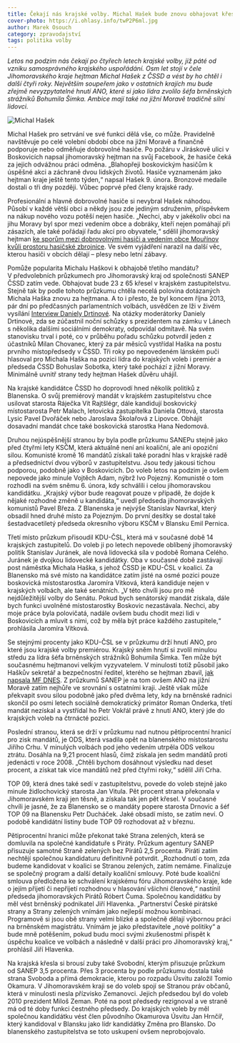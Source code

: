 ```yaml
---
title: Čekají nás krajské volby. Michal Hašek bude znovu obhajovat křeslo hejtmana
cover-photo: https://i.ohlasy.info/twP2P6ml.jpg
author: Marek Osouch
category: zpravodajství
tags: politika volby
---
```


*Letos na podzim nás čekají po čtyřech letech krajské volby, již páté od vzniku samosprávného krajského uspořádání. Osm let stojí v čele Jihomoravského kraje hejtman Michal Hašek z ČSSD a vést by ho chtěl i další čtyři roky. Největším soupeřem jako v ostatních krajích mu bude zřejmě nevyzpytatelné hnutí ANO, které si jako lídra zvolilo šéfa brněnských strážníků Bohumila Šimka. Ambice mají také na jižní Moravě tradičně silní lidovci.*

<img src="https://i.ohlasy.info/twP2P6m.jpg" alt="Michal Hašek" class="img-responsive img-popup" data-author="Martin Strachoň">

Michal Hašek pro setrvání ve své funkci dělá vše, co může. Pravidelně navštěvuje po celé volební období obce na jižní Moravě a finančně podporuje nebo odměňuje dobrovolné hasiče. Po požáru v Jiráskově ulici v Boskovicích napsal jihomoravský hejtman na svůj Facebook, že hasiče čeká za jejich odvážnou práci odměna. „Blahopřeji boskovickým hasičům k úspěšné akci a záchraně dvou lidských životů. Hasiče vyznamenám jako hejtman kraje ještě tento týden,“ napsal Hašek 9. února. Bronzové medaile dostali o tři dny později. Vůbec poprvé před členy krajské rady.

Profesionální a hlavně dobrovolné hasiče si nevybral Hašek náhodou. Působí v každé větší obci a někdy jsou zde jediným sdružením, příspěvkem na nákup nového vozu potěší nejen hasiče. „Nechci, aby v jakékoliv obci na jihu Moravy byl spor mezi vedením obce a dobráky, kteří nejen pomáhají při zásazích, ale také pořádají řadu akcí pro obyvatele,“ sdělil jihomoravský hejtman [ke sporům mezi dobrovolnými hasiči a vedením obce Mouřínov kvůli prostoru hasičské zbrojnice](http://brno.idnes.cz/starosta-mourinova-chce-vystehovat-hasice-f27-/brno-zpravy.aspx?c=A160205_2223610_brno-zpravy_zde). Ve svém vyjádření narazil na další věc, kterou hasiči v obcích dělají – plesy nebo letní zábavy. 

Pomůže popularita Michalu Haškovi k obhajobě třetího mandátu? V předvolebních průzkumech pro Jihomoravský kraj od společnosti SANEP ČSSD zatím vede. Obhajovat bude 23 z 65 křesel v krajském zastupitelstvu. Stejně tak by podle tohoto průzkumu chtěla necelá polovina dotázaných Michala Haška znovu za hejtmana. A to i přesto, že byl koncem října 2013, pár dní po předčasných parlamentních volbách, usvědčen ze lži v živém vysílání [Interview Daniely Drtinové](http://www.ceskatelevize.cz/porady/10095426857-interview-ct24/213411058041029). Na otázky moderátorky Daniely Drtinové, zda se zúčastnil noční schůzky s prezidentem na zámku v Lánech s několika dalšími sociálními demokraty, odpovídal odmítavě. Na svém stanovisku trval i poté, co v průběhu pořadu schůzku potvrdil jeden z účastníků Milan Chovanec, který za pár měsíců vystřídal Haška na postu prvního místopředsedy v ČSSD. Tři roky po  nepovedeném lánském puči hlasoval pro Michala Haška na pozici lídra do krajských voleb i  premiér a předseda ČSSD Bohuslav Sobotka, který také pochází z jižní Moravy. Minimálně uvnitř strany tedy hejtman Hašek důvěru uhájil.

Na krajské kandidátce ČSSD ho doprovodí hned několik politiků z Blanenska. O svůj premiérový mandát v krajském zastupitelstvu chce usilovat starosta Ráječka Vít Rajtšlégr, dále kandidují boskovický místostarosta Petr Malach, letovická zastupitelka Daniela Ottová, starosta Lysic Pavel Dvořáček nebo Jaroslava Školařová z Lipovce. Obhájit dosavadní mandát chce také boskovická starostka Hana Nedomová.

Druhou nejúspěšnější stranou by byla podle průzkumu SANEPu stejně jako před čtyřmi lety KSČM, která aktuálně není ani koaliční, ale ani opoziční silou. Komunisté kromě 16 mandátů získali také poradní hlas v krajské radě a předsednictví dvou výborů v zastupitelstvu. Jsou tedy jakousi tichou podporou, podobně jako v Boskovicích. Do voleb letos na podzim je ovšem nepovede jako minule Vojtěch Adam, nýbrž Ivo Pojezný. Komunisté o tom rozhodli na svém sněmu 6. února, kdy schválili i celou jihomoravskou kandidátku. „Krajský výbor bude reagovat pouze v případě, že dojde k nějaké rozhodné změně u kandidáta,“ uvedl předseda jihomoravských komunistů Pavel Březa. Z Blanenska je nejvýše Stanislav Navrkal, který obsadil hned druhé místo za Pojezným. Do první desítky se dostal také šestadvacetiletý předseda okresního výboru KSČM v Blansku Emil Pernica.

Třetí místo průzkum přisoudil KDU-ČSL, která má v současné době 14 krajských zastupitelů. Do voleb ji po letech nepovede oblíbený jihomoravský politik Stanislav Juránek, ale nová lidovecká síla v podobě Romana Celého. Juránek je dvojkou lidovecké kandidátky. Oba v současné době zastávají post náměstka Michala Haška, s jehož ČSSD je KDU-ČSL v koalici. Za Blanensko má své místo na kandidátce zatím jisté na osmé pozici pouze boskovická místostarostka Jaromíra Vítková, která kandiduje nejen v krajských volbách, ale také senátních. „V této chvíli jsou pro mě nejdůležitější volby do Senátu. Pokud bych senátorský mandát získala, dále bych funkci uvolněné místostarostky Boskovic nezastávala. Nechci, aby moje práce byla polovičatá, nadále ovšem budu chodit mezi lidi v Boskovicích a mluvit s nimi, což by měla být práce každého zastupitele,“ prohlásila Jaromíra Vítková.

Se stejnými procenty jako KDU-ČSL se v průzkumu drží hnutí ANO, pro které jsou krajské volby premiérou. Krajský sněm hnutí si zvolil minulou středu za lídra šéfa brněnských strážníků Bohumila Šimka. Ten může být současnému hejtmanovi velkým vyzyvatelem. V minulosti totiž působil jako Haškův sekretář a bezpečnostní ředitel, kterého se hejtman zbavil, [jak napsala MF DNES](http://brno.idnes.cz/bohumil-spacek-kandidat-ano-do-voleb-db5-/brno-zpravy.aspx?c=A160130_2222265_brno-zpravy_tr). Z průzkumů SANEP je na tom ovšem ANO na jižní Moravě zatím nejhůře ve srovnání s ostatními kraji. Ještě však může překvapit svou silou podobně jako před dvěma lety, kdy na brněnské radnici skončil po osmi letech sociálně demokratický primátor Roman Onderka, třetí mandát nezískal a vystřídal ho Petr Vokřál právě z hnutí ANO, který jde do krajských voleb na čtrnácté pozici.

Poslední stranou, která se drží v průzkumu nad nutnou pětiprocentní hranicí pro zisk mandátů, je ODS, která vsadila opět na blanenského místostarostu Jiřího Crhu. V minulých volbách pod jeho vedením utrpěla ODS velkou ztrátu. Dosáhla na 9,21 procent hlasů, čímž získala jen sedm mandátů proti jedenácti v roce 2008. „Chtěli bychom dosáhnout výsledku nad deset procent, a získat tak více mandátů než před čtyřmi roky,“ sdělil Jiří Crha. 

TOP 09, která dnes také sedí v zastupitelstvu, povede do voleb stejně jako minule židlochovický starosta Jan Vitula. Pět procent strana překonala v Jihomoravském kraji jen těsně, a získala tak jen pět křesel. V současné chvíli je jasné, že za Blanensko se o mandáty popere starosta Drnovic a šéf TOP 09 na Blanensku Petr Ducháček. Jaké obsadí místo, se zatím neví. O podobě kandidátní listiny bude TOP 09 rozhodovat až v březnu.

Pětiprocentní hranici může překonat také Strana zelených, která se domluvila na společné kandidatuře s Piráty. Průzkum agentury SANEP přisuzuje samotné Straně zelených bez Pirátů 2,5 procenta. Piráti zatím nechtějí společnou kandidaturu definitivně potvrdit. „Rozhodnutí o tom, zda budeme kandidovat v koalici se Stranou zelených, zatím nemáme. Finalizuje se společný program a další detaily koaliční smlouvy. Poté bude koaliční smlouva předložena ke schválení krajskému fóru Jihomoravského kraje, kde o jejím přijetí či nepřijetí rozhodnou v hlasování všichni členové,“ nastínil předseda jihomoravských Pirátů Róbert Čuma. Společnou kandidátku by měl vést brněnský podnikatel Jiří Hlavenka. „Partnerství České pirátské strany a Strany zelených vnímám jako nejlepší možnou kombinaci. Programově si jsou obě strany velmi blízké a společně dělají výbornou práci na brněnském magistrátu. Vnímám je jako představitele „nové politiky“ a bude mně potěšením, pokud budu moci svými zkušenostmi přispět k úspěchu koalice ve volbách a následně v další práci pro Jihomoravský kraj,“ prohlásil Jiří Hlavenka.

Na krajská křesla si brousí zuby také Svobodní, kterým přisuzuje průzkum od SANEP 3,5 procenta. Přes 3 procenta by podle průzkumu dostala také strana Svoboda a přímá demokracie, kterou po rozpadu Úsvitu založil Tomio Okamura. V Jihomoravském kraji se do voleb spojí se Stranou práv občanů, která v minulosti nesla přízvisko Zemanovci. Jejich předsedou byl do voleb 2010 prezident Miloš Zeman. Poté na post předsedy rezignoval a ve straně má od té doby funkci čestného předsedy. Do krajských voleb by měl společnou kandidátku vést člen původního Okamurova Úsvitu Jan Hrnčíř, který kandidoval v Blansku jako lídr kandidátky Změna pro Blansko. Do blanenského zastupitelstva se toto uskupení ovšem neprobojovalo.
